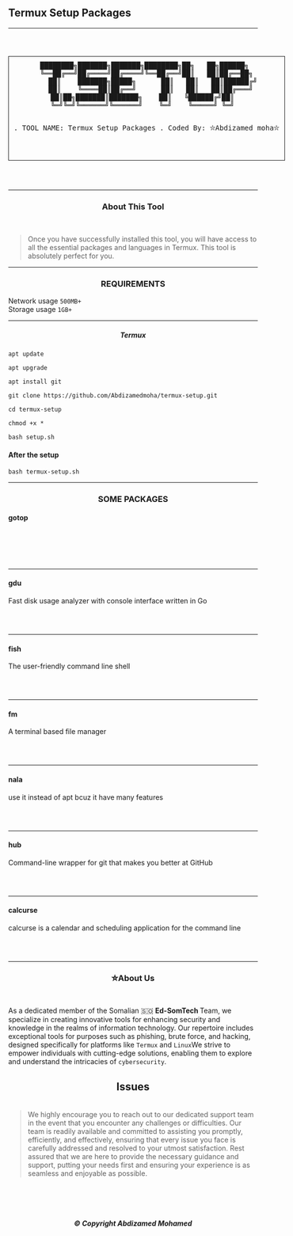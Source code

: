 ## Termux Setup Packages 


---
<p align="center">
  <img src="images/Team.jpg" alt=""/>
</p>
<p align="center">
  <img src="images/T.set.jpg" alt=""/>
</p>
<div align="center">
  <pre style="display: inline-block; border: 1px solid; padding: 10px;">
████████╗███████╗███████╗████████╗██╗   ██╗██████╗ 
╚══██╔══╝██╔════╝██╔════╝╚══██╔══╝██║   ██║██╔══██╗
   ██║    ███████╗█████╗      ██║   ██║   ██║██████╔╝
   ██║    ╚════██║██╔══╝      ██║   ██║   ██║██╔═══╝ 
   ██║██╗███████║███████╗    ██║   ╚██████╔╝██║     
   ╚═╝╚═╝╚══════╝╚══════╝    ╚═╝    ╚═════╝ ╚═╝     
                                                   
                           
              
  .           TOOL NAME: Termux Setup Packages
  .               Coded By: ⛥Abdizamed moha⛥

  </pre>
</div>
 
<p align="center">
  <img src="https://img.shields.io/badge/version-1.2-141449" alt=""/> 
  <img src="https://img.shields.io/badge/written in-SHELL-141449" alt=""/> <br>
  <img src="https://img.shields.io/badge/Coded by-ABDIZAMED-141449" alt=""/>


---

<h3><p align="center">About This Tool</p></h3><br>

>Once you have successfully installed this tool, you will have access to all the essential packages and languages in Termux. This tool is absolutely perfect for you.


---
<h3><p align="center">REQUIREMENTS</p></h3>

 Network usage `500MB+`<br>
 Storage usage `1GB+`<br>
 
 ---

 <h5><p align="center">Termux</p></h3>

```
apt update 
```
```
apt upgrade 
```
```
apt install git
```
```
git clone https://github.com/Abdizamedmoha/termux-setup.git
```

```
cd termux-setup 
```

```
chmod +x *
```
```
bash setup.sh
```


<h4>After the setup </h4>

```
bash termux-setup.sh
```

---
 <h3><p align="center">SOME PACKAGES</p></h3> 

<h4><p align="left">gotop</p></h4> <br><p align="center">
  <img src="images/gotop.jpg" alt=""/>
</p> <br>

---
<h4><p align="left">gdu</p></h4><p> Fast disk usage analyzer with console interface written in Go</p><p align="center">
  <img src="images/gdu.jpg" alt=""/>
</p> <br>

---
<h4><p align="left">fish</p></h4><p>The user-friendly command line shell</p><p align="center">
  <img src="images/fish.jpg" alt=""/>
</p> <br>

---
<h4><p align="left">fm</p></h4><p>A terminal based file manager</p>
<p align="center">
  <img src="images/fm.jpg" alt=""/>
</p> <br>

---
<h4><p align="left">nala</p></h4>use it instead of apt bcuz it have many features </p>
<p align="center">
  <img src="images/nala.jpg" alt=""/>
</p> <br>

---
<h4><p align="left">hub</p></h4><p>Command-line wrapper for git that makes you better at GitHub</p>
<p align="center">
  <img src="images/hub.jpg" alt=""/>
</p> <br>

---
<h4><p align="left">calcurse</p></h4><p>calcurse is a calendar and scheduling application for the command line</p>
<p align="center">
  <img src="images/calcurse.jpg" alt=""/>
</p> <br>
 
 ---
 
<h3><p align="center">⛥About Us</p></h3><br>
 
As a dedicated member of the Somalian 🇸🇴 <b>Ed-SomTech </b>Team, we specialize in creating innovative tools for enhancing security and knowledge in the realms of information technology. Our repertoire includes exceptional tools for purposes such as phishing, brute force, and hacking, designed specifically for platforms like `Termux` and `Linux`We strive to empower individuals with cutting-edge solutions, enabling them to explore and understand the intricacies of `cybersecurity`.

<h2><p align="center">Issues</p></h2>

<p align="center">
  <img src="images/issues.gif" alt=""/>
</p>

>We highly encourage you to reach out to our dedicated support team in the event that you encounter any challenges or difficulties. Our team is readily available and committed to assisting you promptly, efficiently, and effectively, ensuring that every issue you face is carefully addressed and resolved to your utmost satisfaction. Rest assured that we are here to provide the necessary guidance and support, putting your needs first and ensuring your experience is as seamless and enjoyable as possible.

<br>
<br>
<br>
<h5><p align="center">© Copyright <b>Abdizamed Mohamed</b></p></h5>
